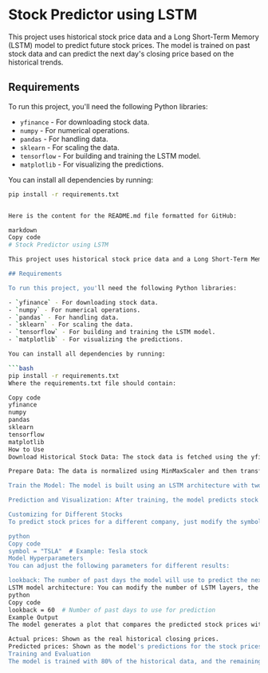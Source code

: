 # Stock Predictor using LSTM

This project uses historical stock price data and a Long Short-Term Memory (LSTM) model to predict future stock prices. The model is trained on past stock data and can predict the next day's closing price based on the historical trends.

## Requirements

To run this project, you'll need the following Python libraries:

- `yfinance` - For downloading stock data.
- `numpy` - For numerical operations.
- `pandas` - For handling data.
- `sklearn` - For scaling the data.
- `tensorflow` - For building and training the LSTM model.
- `matplotlib` - For visualizing the predictions.

You can install all dependencies by running:

```bash
pip install -r requirements.txt


Here is the content for the README.md file formatted for GitHub:

markdown
Copy code
# Stock Predictor using LSTM

This project uses historical stock price data and a Long Short-Term Memory (LSTM) model to predict future stock prices. The model is trained on past stock data and can predict the next day's closing price based on the historical trends.

## Requirements

To run this project, you'll need the following Python libraries:

- `yfinance` - For downloading stock data.
- `numpy` - For numerical operations.
- `pandas` - For handling data.
- `sklearn` - For scaling the data.
- `tensorflow` - For building and training the LSTM model.
- `matplotlib` - For visualizing the predictions.

You can install all dependencies by running:

```bash
pip install -r requirements.txt
Where the requirements.txt file should contain:

Copy code
yfinance
numpy
pandas
sklearn
tensorflow
matplotlib
How to Use
Download Historical Stock Data: The stock data is fetched using the yfinance library. You can change the stock symbol (e.g., AAPL for Apple) in the code.

Prepare Data: The data is normalized using MinMaxScaler and then transformed into sequences of past stock prices to predict the next day's closing price.

Train the Model: The model is built using an LSTM architecture with two LSTM layers and dropout for regularization. The model is trained using the training data.

Prediction and Visualization: After training, the model predicts stock prices on the test dataset, and the predictions are visualized alongside the actual stock prices.

Customizing for Different Stocks
To predict stock prices for a different company, just modify the symbol variable in the Main Script section to the stock ticker you want to analyze (e.g., "TSLA" for Tesla).

python
Copy code
symbol = "TSLA"  # Example: Tesla stock
Model Hyperparameters
You can adjust the following parameters for different results:

lookback: The number of past days the model will use to predict the next day's stock price.
LSTM model architecture: You can modify the number of LSTM layers, the number of units in each layer, and the dropout rate to improve model accuracy.
python
Copy code
lookback = 60  # Number of past days to use for prediction
Example Output
The model generates a plot that compares the predicted stock prices with the actual stock prices:

Actual prices: Shown as the real historical closing prices.
Predicted prices: Shown as the model's predictions for the stock prices.
Training and Evaluation
The model is trained with 80% of the historical data, and the remaining 20% is used for testing. Early stopping is used to prevent overfitting by halting training if the validation loss doesn't improve for a specified number of epochs.
